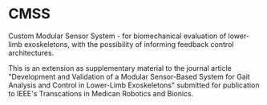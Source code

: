 # CMSS
Custom Modular Sensor System - for biomechanical evaluation of lower-limb exoskeletons, with the possibility of informing feedback control architectures.

This is an extension as supplementary material to the journal article "Development and Validation of a Modular Sensor-Based System for Gait Analysis and Control in Lower-Limb Exoskeletons" submitted for publication to IEEE's Transcations in Medican Robotics and Bionics.
